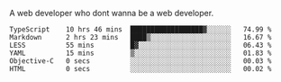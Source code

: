A web developer who dont wanna be a web developer.

<!--START_SECTION:waka-->

```text
TypeScript    10 hrs 46 mins  ██████████████████▓░░░░░░   74.99 %
Markdown      2 hrs 23 mins   ████▒░░░░░░░░░░░░░░░░░░░░   16.67 %
LESS          55 mins         █▓░░░░░░░░░░░░░░░░░░░░░░░   06.43 %
YAML          15 mins         ▒░░░░░░░░░░░░░░░░░░░░░░░░   01.83 %
Objective-C   0 secs          ░░░░░░░░░░░░░░░░░░░░░░░░░   00.03 %
HTML          0 secs          ░░░░░░░░░░░░░░░░░░░░░░░░░   00.02 %
```

<!--END_SECTION:waka-->
